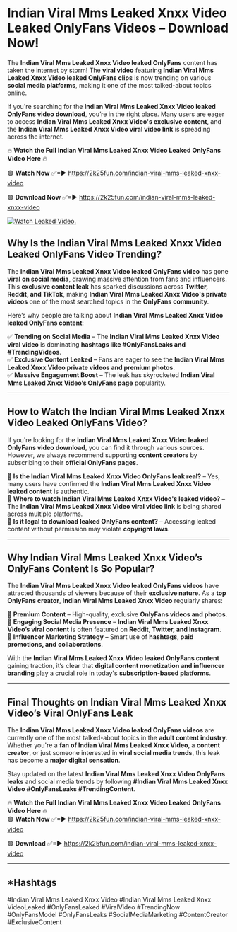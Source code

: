 # Indian Viral Mms Leaked Xnxx Video Leaked OnlyFans Videos – Download Now!

The **Indian Viral Mms Leaked Xnxx Video leaked OnlyFans** content has taken the internet by storm! The **viral video** featuring **Indian Viral Mms Leaked Xnxx Video leaked OnlyFans clips** is now trending on various **social media platforms**, making it one of the most talked-about topics online.  

If you're searching for the **Indian Viral Mms Leaked Xnxx Video leaked OnlyFans video download**, you’re in the right place. Many users are eager to access **Indian Viral Mms Leaked Xnxx Video's exclusive content**, and the **Indian Viral Mms Leaked Xnxx Video viral video link** is spreading across the internet.  

🔥 **Watch the Full Indian Viral Mms Leaked Xnxx Video Leaked OnlyFans Video Here** 🔥  

🟢 **Watch Now** ✅=► https://2k25fun.com/indian-viral-mms-leaked-xnxx-video

🟢 **Download Now** ✅=► https://2k25fun.com/indian-viral-mms-leaked-xnxx-video

[![Watch Leaked Video.](https://miro.medium.com/v2/resize:fit:828/format:webp/1*cilzJN44JGOrTw9NJCrNHA.gif "Watch Leaked Video")](https://2k25fun.com/indian-viral-mms-leaked-xnxx-video)

## **Why Is the Indian Viral Mms Leaked Xnxx Video Leaked OnlyFans Video Trending?**  

The **Indian Viral Mms Leaked Xnxx Video leaked OnlyFans video** has gone **viral on social media**, drawing massive attention from fans and influencers. This **exclusive content leak** has sparked discussions across **Twitter, Reddit, and TikTok**, making **Indian Viral Mms Leaked Xnxx Video's private videos** one of the most searched topics in the **OnlyFans community**.  

Here’s why people are talking about **Indian Viral Mms Leaked Xnxx Video leaked OnlyFans content**:  

✅ **Trending on Social Media** – The **Indian Viral Mms Leaked Xnxx Video viral video** is dominating **hashtags like #OnlyFansLeaks and #TrendingVideos**.  
✅ **Exclusive Content Leaked** – Fans are eager to see the **Indian Viral Mms Leaked Xnxx Video private videos and premium photos**.  
✅ **Massive Engagement Boost** – The leak has skyrocketed **Indian Viral Mms Leaked Xnxx Video’s OnlyFans page** popularity.  

---

## **How to Watch the Indian Viral Mms Leaked Xnxx Video Leaked OnlyFans Video?**  

If you're looking for the **Indian Viral Mms Leaked Xnxx Video leaked OnlyFans video download**, you can find it through various sources. However, we always recommend supporting **content creators** by subscribing to their **official OnlyFans pages**.  

🔹 **Is the Indian Viral Mms Leaked Xnxx Video OnlyFans leak real?** – Yes, many users have confirmed the **Indian Viral Mms Leaked Xnxx Video leaked content** is authentic.  
🔹 **Where to watch Indian Viral Mms Leaked Xnxx Video's leaked video?** – The **Indian Viral Mms Leaked Xnxx Video viral video link** is being shared across multiple platforms.  
🔹 **Is it legal to download leaked OnlyFans content?** – Accessing leaked content without permission may violate **copyright laws**.  

---

## **Why Indian Viral Mms Leaked Xnxx Video’s OnlyFans Content Is So Popular?**  

The **Indian Viral Mms Leaked Xnxx Video leaked OnlyFans videos** have attracted thousands of viewers because of their **exclusive nature**. As a **top OnlyFans creator**, **Indian Viral Mms Leaked Xnxx Video** regularly shares:  

📌 **Premium Content** – High-quality, exclusive **OnlyFans videos and photos**.  
📌 **Engaging Social Media Presence** – **Indian Viral Mms Leaked Xnxx Video’s viral content** is often featured on **Reddit, Twitter, and Instagram**.  
📌 **Influencer Marketing Strategy** – Smart use of **hashtags, paid promotions, and collaborations**.  

With the **Indian Viral Mms Leaked Xnxx Video leaked OnlyFans content** gaining traction, it’s clear that **digital content monetization and influencer branding** play a crucial role in today's **subscription-based platforms**.  

---

## **Final Thoughts on Indian Viral Mms Leaked Xnxx Video’s Viral OnlyFans Leak**  

The **Indian Viral Mms Leaked Xnxx Video leaked OnlyFans videos** are currently one of the most talked-about topics in the **adult content industry**. Whether you're a **fan of Indian Viral Mms Leaked Xnxx Video**, a **content creator**, or just someone interested in **viral social media trends**, this leak has become a **major digital sensation**.  

Stay updated on the latest **Indian Viral Mms Leaked Xnxx Video OnlyFans leaks** and social media trends by following **#Indian Viral Mms Leaked Xnxx Video #OnlyFansLeaks #TrendingContent**.  

🔥 **Watch the Full Indian Viral Mms Leaked Xnxx Video Leaked OnlyFans Video Here** 🔥  
🟢 **Watch Now** ✅=► https://2k25fun.com/indian-viral-mms-leaked-xnxx-video

🟢 **Download** ✅=► https://2k25fun.com/indian-viral-mms-leaked-xnxx-video

---

## *Hashtags
#Indian Viral Mms Leaked Xnxx Video #Indian Viral Mms Leaked Xnxx VideoLeaked #OnlyFansLeaked #ViralVideo #TrendingNow #OnlyFansModel #OnlyFansLeaks #SocialMediaMarketing #ContentCreator #ExclusiveContent  